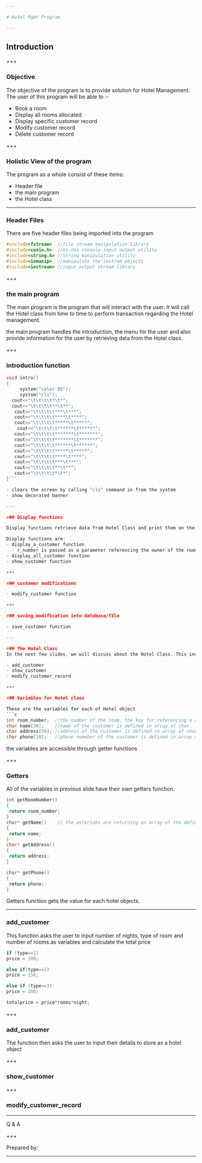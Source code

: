 ```yaml
---

# Hotel Mgmt Program

---
```


## Introduction

+++

### Objective
The objective of the program is to provide solution for Hotel Management.
The user of this program will be able to :-
- Book a room
- Display all rooms allocated
- Display specific customer record
- Modify customer record
- Delete customer record

+++

### Holistic View of the program

The program as a whole consist of these items:

- Header file
- the main program
- the Hotel class

---

### Header Files

There are five header files being imported into the program

```c
#include<fstream>  //file stream manipulation library
#include<conio.h>  //ms-dos console input output utility
#include<string.h> //String manipulation utility
#include<iomanip>  //manipulate the iostram objects
#include<iostream> //input output stream library

```

+++

### the main program

The main program is the program that will interact with the user. It will call the Hotel class from time to time to perform transaction regarding the Hotel management.

the main program handles the introduction, the menu for the user and also provide information for the user by retrieving data from the Hotel class.

+++

### introduction function

```c
void intro()
{
     system("color 05");
     system("cls");
  cout<<"\t\t\t\t*\t*";
  cout<<"\t\t\t\t**\t**";
   cout<<"\t\t\t\t***\t***";
   cout<<"\t\t\t\t****\t****";
   cout<<"\t\t\t\t*****\t*****";
    cout<<"\t\t\t\t******\t******";
   cout<<"\t\t\t\t*******\t*******";
   cout<<"\t\t\t\t*******\t*******";
   cout<<"\t\t\t\t******\t******";
   cout<<"\t\t\t\t*****\t*****";
   cout<<"\t\t\t\t****\t****";
   cout<<"\t\t\t\t***\t***";
   cout<<"\t\t\t\t**\t**";
   cout<<"\t\t\t\t*\t*";
}```

- clears the screen by calling "cls" command in from the system
- show decorated banner

---

### Display functions

Display functions retrieve data from Hotel Class and print them on the display

Display functions are:
- display_a_customer function
  - r_number is passed as a parameter referencing the owner of the room
- display_all_customer function
- show_customer function

+++

### customer modifications

- modify_customer function

+++

### saving modification into database/file

- save_customer function

---

### The Hotel Class
In the next few slides, we will discuss about the Hotel Class. This include some of the major context relevant to the program:

- add_customer
- show_customer
- modify_customer_record

+++

### Variables for Hotel class

These are the variables for each of Hotel object
```c
int room_number;  //the number of the room, the key for referencing a customer, stored in an integer
char name[30];    //name of the customer is defined in array of char
char address[50]; //address of the customer is defined in array of char
char phone[10];   //phone numeber of the customer is defined in array of char
```

the variables are accessible through getter functions

+++

### Getters

All of the variables in previous slide have their own getters function.
```c
int getRoomNumber()
{
 return room_number;
}
char* getName()    // the asterisks are returning an array of the defined variable type
{
 return name;
}
char* getAddress()
{
 return address;
}

char* getPhone()
{
 return phone;
}
```
Getters function gets the value for each hotel objects.

---

### add_customer

This function asks the user to input number of nights, type of room and number of rooms as variables and calculate the total price

```c
if (type==1)
price = 100;

else if(type==2)
price = 150;

else if (type==3)
price = 200;

totalprice = price*rooms*night;
```

+++

### add_customer

The function then asks the user to input their details to store as a hotel object

+++

### show_customer

+++

### modify_customer_record

---

Q & A

+++

Prepared by:

---
